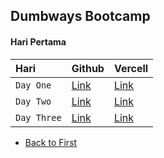 ## Dumbways Bootcamp

#### Hari Pertama


| Hari |  Github     |  Vercell                |
| :-------- | :------- | :------------------------- |
| `Day One` | [Link](https://github.com/ajizblast/personal-web) | [Link](https://personal-web-1-b5kesibaw-ajizblast.vercel.app/) |
| `Day Two` | [Link](https://github.com/ajizblast/personal-web/tree/day-2) | [Link](https://personal-web-1-git-day-2-ajizblast.vercel.app/)|
| `Day Three` | [Link](https://github.com/ajizblast/personal-web/tree/day-3) | [Link](https://personal-web-1-git-day-3-ajizblast.vercel.app/) |

- [Back to First](https://github.com/ajizblast/personal-web) 
